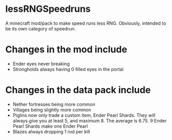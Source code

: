 # lessRNGSpeedruns
A minecraft mod/pack to make speed runs less RNG. Obviously, intended to be its own category of speedrun.

# Changes in the mod include

* Ender eyes never breaking
* Strongholds always having 0 filled eyes in the portal

# Changes in the data pack include
* Nether fortresses being more common
* Villages being slightly more common
* Piglins now only trade a custom item, Ender Pearl Shards. They will always give you at least 5, and maximum 8. The average is 6.75. 9 Ender Pearl Shards make one Ender Pearl
* Blazes always dropping 1 rod per kill
